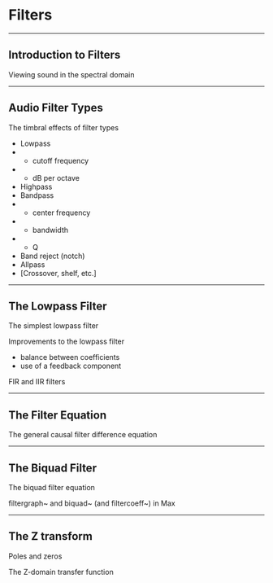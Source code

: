 # Filters

---

## Introduction to Filters

Viewing sound in the spectral domain

---

## Audio Filter Types

The timbral effects of filter types

- Lowpass
- - cutoff frequency
- - dB per octave
- Highpass
- Bandpass
- - center frequency
- - bandwidth
- - Q
- Band reject (notch)
- Allpass
- [Crossover, shelf, etc.]

---

## The Lowpass Filter

The simplest lowpass filter

Improvements to the lowpass filter
- balance between coefficients
- use of a feedback component

FIR and IIR filters

---

## The Filter Equation

The general causal filter difference equation

---

## The Biquad Filter

The biquad filter equation

filtergraph~ and biquad~ (and filtercoeff~) in Max

---

## The Z transform

Poles and zeros

The Z-domain transfer function
